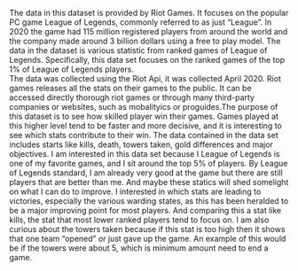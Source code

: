 The data in this dataset is provided by Riot Games. It focuses on the popular PC game League of Legends, commonly referred to as just “League”.
 In 2020 the game had 115 million registered players from around the world and the company made around 3 billion dollars using a free to play model. 
The data in the dataset is various statistic from ranked games of League of Legends.  Specifically, this data set focuses on the ranked games of the top 1% of League of Legends players.  
The data was collected using the Riot Api, it was collected April 2020. Riot games releases all the stats on their games to the public. It can be accessed directly thorough riot games or 
through many third-party companies or websites, such as mobalityics or proguides.The purpose of this dataset is to see how skilled player win their games. Games played at this higher level 
tend to be faster and more decisive, and it is interesting to see which stats contribute to their win. The data contained in the data set includes starts like kills, death,
 towers taken, gold differences and major objectives. 
I am interested in this data set because I League of Legends is one of my favorite games, and I sit around the top 5% of players. By League of Legends standard, I am already very
 good at the game but there are still players that are better than me. And maybe these statics will shed somelight on what I can do to improve. I interested in which stats are leading to 
victories, especially the various warding states, as this has been heralded to be a major improving point for most players. And comparing this a stat like kills, the stat that most lower ranked players tend to 
focus on. I am also curious about the towers taken because if this stat is too high then it shows that one team “opened” or just gave up the game. An example of this would be if the towers were about 5,
 which is minimum amount need to end a game.  

